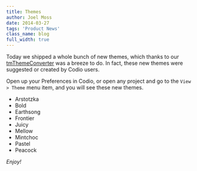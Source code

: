 ```yaml
---
title: Themes
author: Joel Moss
date: 2014-03-27
tags: 'Product News'
class_name: blog
full_width: true
---
```


Today we shipped a whole bunch of new themes, which thanks to our [tmThemeConverter](https://github.com/codio/tmthemeConverter) was a breeze to do. In fact, these new themes were suggested or created by Codio users.

Open up your Preferences in Codio, or open any project and go to the `View > Theme` menu item, and you will see these new themes.

* Arstotzka
* Bold
* Earthsong
* Frontier
* Juicy
* Mellow
* Mintchoc
* Pastel
* Peacock

*Enjoy!*